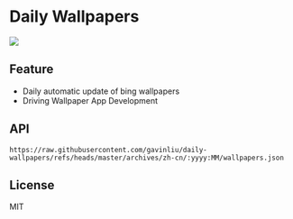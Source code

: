 # Daily Wallpapers
  
![](https://www.bing.com/th?id=OHR.PacificCrestTrail_ZH-CN9582395021_UHD.jpg)

## Feature

- Daily automatic update of bing wallpapers
- Driving Wallpaper App Development

## API

```
https://raw.githubusercontent.com/gavinliu/daily-wallpapers/refs/heads/master/archives/zh-cn/:yyyy:MM/wallpapers.json
```

## License

MIT
  